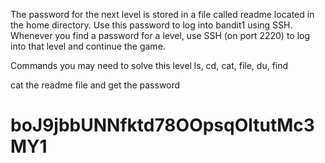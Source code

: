 The password for the next level is stored in a file called readme located in the home directory.
Use this password to log into bandit1 using SSH. Whenever you find a password for a level,
 use SSH (on port 2220) to log into that level and continue the game.

Commands you may need to solve this level
ls, cd, cat, file, du, find

cat the readme file and get the password

# boJ9jbbUNNfktd78OOpsqOltutMc3MY1



